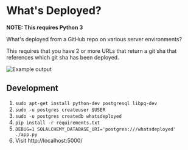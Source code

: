 What's Deployed?
================

**NOTE: This requires Python 3**

What's deployed from a GitHub repo on various server environments?

This requires that you have 2 or more URLs that return a git sha that
references which git sha has been deployed.

![Example output](http://f.cl.ly/items/163S3J3n2s403z2r191w/Screen%20Shot%202013-11-01%20at%204.16.59%20PM.png)


Development
-----------

1. ``sudo apt-get install python-dev postgresql libpq-dev``
2. ``sudo -u postgres createuser $USER``
3. ``sudo -u postgres createdb whatsdeployed``
4. ``pip install -r requirements.txt``
5. ``DEBUG=1 SQLALCHEMY_DATABASE_URI='postgres:///whatsdeployed' ./app.py``
6. Visit http://localhost:5000/
